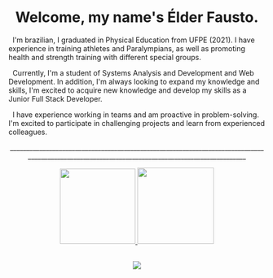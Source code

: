<h1 align="center"> Welcome, my name's Élder Fausto.</h1>

<p>&nbsp; I'm brazilian, I graduated in Physical Education from UFPE (2021). I have experience in training athletes and Paralympians, as well as promoting health and strength training with different special groups.</p>
<p>&nbsp; Currently, I'm a student of Systems Analysis and Development and Web Development. In addition, I'm always looking to expand my knowledge and skills, I'm excited to acquire new knowledge and develop my skills as a Junior Full Stack Developer.</p>
<p>&nbsp; I have experience working in teams and am proactive in problem-solving. I'm excited to participate in challenging projects and learn from experienced colleagues.</p>
<p align="center">_________________________________________________________________________________________________________________________________________________</p>

<div align="center">
  <a href="https://github.com/elderfausto">
  <img height="148em" src="https://github-readme-stats.vercel.app/api/top-langs/?username=ElderFausto&layout=compact&langs_count=8&theme=dark&hide_border=true"/>
  <img height="150em" src="https://github-profile-summary-cards.vercel.app/api/cards/profile-details?username=ElderFausto&theme=dark"/>
</div>
  
<div style="display: inline_block"><br>
  <p align="center">
    <a href="https://skillicons.dev">
      <img src="https://skillicons.dev/icons?i=javascript,ts,java,react,svelte,tailwind,nodejs,sequelize,mysql,mongodb,firebase,jest,vite" />
    </a>
  </p>
</div>
  
##
 


